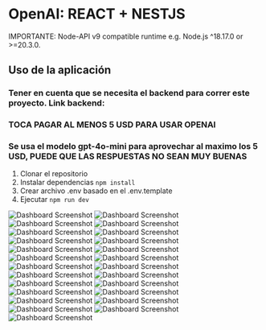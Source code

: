 # OpenAI: REACT + NESTJS

IMPORTANTE: Node-API v9 compatible runtime e.g. Node.js ^18.17.0 or >=20.3.0.

## Uso de la aplicación

### Tener en cuenta que se necesita el backend para correr este proyecto. Link backend:

### TOCA PAGAR AL MENOS 5 USD PARA USAR OPENAI

### Se usa el modelo gpt-4o-mini para aprovechar al maximo los 5 USD, PUEDE QUE LAS RESPUESTAS NO SEAN MUY BUENAS

1. Clonar el repositorio
2. Instalar dependencias `npm install`
3. Crear archivo .env basado en el .env.template
4. Ejecutar `npm run dev`

<img src="https://github.com/oscarrodriguezbu/react-openai-frontend-2025/blob/main/public/screenshoot1.png?raw=true" alt="Dashboard Screenshot">

<img src="https://github.com/oscarrodriguezbu/react-openai-frontend-2025/blob/main/public/screenshoot2.png?raw=true" alt="Dashboard Screenshot">

<img src="https://github.com/oscarrodriguezbu/react-openai-frontend-2025/blob/main/public/screenshoot3.png?raw=true" alt="Dashboard Screenshot">

<img src="https://github.com/oscarrodriguezbu/react-openai-frontend-2025/blob/main/public/screenshoot4.png?raw=true" alt="Dashboard Screenshot">

<img src="https://github.com/oscarrodriguezbu/react-openai-frontend-2025/blob/main/public/screenshoot5.png?raw=true" alt="Dashboard Screenshot">

<img src="https://github.com/oscarrodriguezbu/react-openai-frontend-2025/blob/main/public/screenshoot6.png?raw=true" alt="Dashboard Screenshot">

<img src="https://github.com/oscarrodriguezbu/react-openai-frontend-2025/blob/main/public/screenshoot7.png?raw=true" alt="Dashboard Screenshot">

<img src="https://github.com/oscarrodriguezbu/react-openai-frontend-2025/blob/main/public/screenshoot8.png?raw=true" alt="Dashboard Screenshot">

<img src="https://github.com/oscarrodriguezbu/react-openai-frontend-2025/blob/main/public/screenshoot9.png?raw=true" alt="Dashboard Screenshot">

<img src="https://github.com/oscarrodriguezbu/react-openai-frontend-2025/blob/main/public/screenshoot10.png?raw=true" alt="Dashboard Screenshot">

<img src="https://github.com/oscarrodriguezbu/react-openai-frontend-2025/blob/main/public/screenshoot11.png?raw=true" alt="Dashboard Screenshot">

<img src="https://github.com/oscarrodriguezbu/react-openai-frontend-2025/blob/main/public/screenshoot12.png?raw=true" alt="Dashboard Screenshot">

<img src="https://github.com/oscarrodriguezbu/react-openai-frontend-2025/blob/main/public/screenshoot13.png?raw=true" alt="Dashboard Screenshot">

<img src="https://github.com/oscarrodriguezbu/react-openai-frontend-2025/blob/main/public/screenshoot14.png?raw=true" alt="Dashboard Screenshot">

<img src="https://github.com/oscarrodriguezbu/react-openai-frontend-2025/blob/main/public/screenshoot15.png?raw=true" alt="Dashboard Screenshot">

<img src="https://github.com/oscarrodriguezbu/react-openai-frontend-2025/blob/main/public/screenshoot15.png?raw=true" alt="Dashboard Screenshot">

<img src="https://github.com/oscarrodriguezbu/react-openai-frontend-2025/blob/main/public/screenshoot16.png?raw=true" alt="Dashboard Screenshot">

<img src="https://github.com/oscarrodriguezbu/react-openai-frontend-2025/blob/main/public/screenshoot17.png?raw=true" alt="Dashboard Screenshot">

<img src="https://github.com/oscarrodriguezbu/react-openai-frontend-2025/blob/main/public/screenshoot18.png?raw=true" alt="Dashboard Screenshot">

<img src="https://github.com/oscarrodriguezbu/react-openai-frontend-2025/blob/main/public/screenshoot19.png?raw=true" alt="Dashboard Screenshot">

<img src="https://github.com/oscarrodriguezbu/react-openai-frontend-2025/blob/main/public/screenshoot20.png?raw=true" alt="Dashboard Screenshot">

<img src="https://github.com/oscarrodriguezbu/react-openai-frontend-2025/blob/main/public/screenshoot21.png?raw=true" alt="Dashboard Screenshot">

<img src="https://github.com/oscarrodriguezbu/react-openai-frontend-2025/blob/main/public/screenshoot22.png?raw=true" alt="Dashboard Screenshot">

<img src="https://github.com/oscarrodriguezbu/react-openai-frontend-2025/blob/main/public/screenshoot23.png?raw=true" alt="Dashboard Screenshot">

<img src="https://github.com/oscarrodriguezbu/react-openai-frontend-2025/blob/main/public/screenshoot24.png?raw=true" alt="Dashboard Screenshot">
